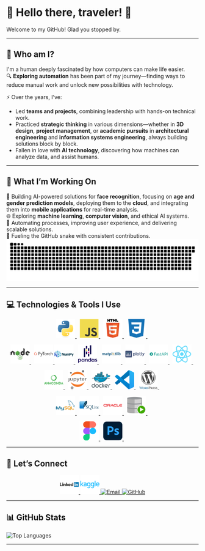 # 👋 Hello there, traveler! 🌟

Welcome to my GitHub! Glad you stopped by.

---

## 🧭 Who am I?  
I'm a human deeply fascinated by how computers can make life easier.  
🔍 **Exploring automation** has been part of my journey—finding ways to reduce manual work and unlock new possibilities with technology.  

⚡ Over the years, I’ve:  
- Led **teams and projects**, combining leadership with hands-on technical work.  
- Practiced **strategic thinking** in various dimensions—whether in **3D design**, **project management**, or **academic pursuits** in **architectural engineering** and **information systems engineering**, always building solutions block by block.
- Fallen in love with **AI technology**, discovering how machines can analyze data, and assist humans.

---

## 🤖 What I’m Working On  
🚀 Building AI-powered solutions for **face recognition**, focusing on **age and gender prediction models**, deploying them to the **cloud**, and integrating them into **mobile applications** for real-time analysis.  
🌐 Exploring **machine learning**, **computer vision**, and ethical AI systems.  
🧩 Automating processes, improving user experience, and delivering scalable solutions.  
🐍 Fueling the GitHub snake with consistent contributions.
<picture>
  <source media="(prefers-color-scheme: dark)" srcset="https://github.com/MiestoMeska/MiestoMeska/blob/output/github-snake-dark.svg?raw=true&palette=github-dark" />
  <source media="(prefers-color-scheme: light)" srcset="https://github.com/MiestoMeska/MiestoMeska/blob/output/github-snake.svg?raw=true" />
  <img alt="github-snake" src="https://github.com/MiestoMeska/MiestoMeska/blob/output/github-snake.svg?raw=true" />
</picture>

---

## 💻 Technologies & Tools I Use 
<p align="center">
  <a href="https://www.python.org/">
    <img src="./assets/icons/python-original.svg" alt="Python" width="50"/>
  </a>&nbsp;
  <a href="https://developer.mozilla.org/en-US/docs/Web/JavaScript">
    <img src="./assets/icons/javascript-original.svg" alt="JavaScript" width="50"/>
  </a>&nbsp;
  <a href="https://developer.mozilla.org/en-US/docs/Web/HTML">
    <img src="./assets/icons/html5-original-wordmark.svg" alt="HTML5" width="50"/>
  </a>&nbsp;
  <a href="https://developer.mozilla.org/en-US/docs/Web/CSS">
    <img src="./assets/icons/css3-plain.svg" alt="CSS3" width="50"/>
  </a>&nbsp;
</p>  
<p align="center">
  <a href="https://nodejs.org/">
    <img src="./assets/icons/nodejs-original-wordmark.svg" alt="Node.js" width="50"/>
  </a>&nbsp;
  <a href="https://pytorch.org/">
    <img src="./assets/icons/pytorch-original-wordmark.svg" alt="PyTorch" width="50"/>
  </a>
  <a href="https://numpy.org/">
    <img src="./assets/icons/numpy-original-wordmark.svg" alt="NumPy" width="50"/>
  </a>&nbsp;
  <a href="https://pandas.pydata.org/">
    <img src="./assets/icons/pandas-original-wordmark.svg" alt="Pandas" width="50"/>
  </a>&nbsp;
  <a href="https://matplotlib.org/">
    <img src="./assets/icons/matplotlib-original-wordmark.svg" alt="Matplotlib" width="50"/>
  </a>&nbsp;
  <a href="https://plotly.com/">
    <img src="./assets/icons/plotly-original-wordmark.svg" alt="Plotly" width="50"/>
  </a>&nbsp;
  <a href="https://fastapi.tiangolo.com/">
    <img src="./assets/icons/fastapi-plain-wordmark.svg" alt="FastAPI" width="50"/>
  </a>&nbsp;
  <a href="https://reactjs.org/">
    <img src="./assets/icons/react-original.svg" alt="React" width="50"/>
  </a>&nbsp;
</p>  

<p align="center">
  <a href="https://www.anaconda.com/">
    <img src="./assets/icons/anaconda-original-wordmark.svg" alt="Anaconda" width="50"/>
  </a>&nbsp;
  <a href="https://jupyter.org/">
    <img src="./assets/icons/jupyter-original-wordmark.svg" alt="Jupyter" width="50"/>
  </a>&nbsp;
  <a href="https://www.docker.com/">
    <img src="./assets/icons/docker-original-wordmark.svg" alt="Docker" width="50"/>
  </a>&nbsp;
  <a href="https://code.visualstudio.com/">
    <img src="./assets/icons/vscode-original.svg" alt="Visual Studio Code" width="50"/>
  </a>&nbsp;
  <a href="https://wordpress.com/">
    <img src="./assets/icons/wordpress-original.svg" alt="WordPress" width="50"/>
  </a>&nbsp;
</p>

<p align="center">
  <a href="https://www.mysql.com/">
    <img src="./assets/icons/mysql-original-wordmark.svg" alt="MySQL" width="50"/>
  </a>&nbsp;
  <a href="https://www.sqlite.org/">
    <img src="./assets/icons/sqlite-original-wordmark.svg" alt="SQLite" width="50"/>
  </a>&nbsp;
  <a href="https://www.oracle.com/">
    <img src="./assets/icons/oracle-original.svg" alt="Oracle" width="50"/>
  </a>&nbsp;
  <a href="https://www.oracle.com/database/technologies/appdev/sqldeveloper-landing.html">
    <img src="./assets/icons/sqldeveloper-original.svg" alt="SQL Developer" width="50"/>
  </a>&nbsp;
</p>

<p align="center">
  <a href="https://www.figma.com/">
    <img src="./assets/icons/figma-original.svg" alt="Figma" width="50"/>
  </a>&nbsp;
  <a href="https://www.adobe.com/products/photoshop.html">
    <img src="./assets/icons/photoshop-original.svg" alt="Photoshop" width="50"/>
  </a>&nbsp;
</p>


---
## 🔗 Let’s Connect

<p align="center">
  <a href="https://www.linkedin.com/in/vytautas-ruzgaila/" target="_blank">
    <img src="./assets/icons/linkedin-original-wordmark.svg" alt="LinkedIn" width="50"/>
  </a> 
  <a href="https://kaggle.com/" target="_blank">
    <img src="./assets/icons/kaggle-original-wordmark.svg" alt="Kaggle" width="50"/>
  </a> 
  <a href="mailto:V.S.Ruzgaila@gmail.com" target="_blank">
    <img src="https://cdn-icons-png.flaticon.com/512/732/732200.png" alt="Email" width="50"/>
  </a> 
  <a href="https://github.com/MiestoMeska" target="_blank">
    <img src="https://cdn-icons-png.flaticon.com/512/733/733553.png" alt="GitHub" width="50"/>
  </a>
</p>

---

## 📊 GitHub Stats  



![Top Languages](https://github-readme-stats.vercel.app/api/top-langs/?username=MiestoMeska&layout=compact&theme=radical)

---
<!--
**MiestoMeska/MiestoMeska** is a ✨ _special_ ✨ repository because its `README.md` (this file) appears on your GitHub profile.

Here are some ideas to get you started:

- 🔭 I’m currently working on ...
- 🌱 I’m currently learning ...
- 👯 I’m looking to collaborate on ...
- 🤔 I’m looking for help with ...
- 💬 Ask me about ...
- 📫 How to reach me: ...
- 😄 Pronouns: ...
- ⚡ Fun fact: ...
-->
